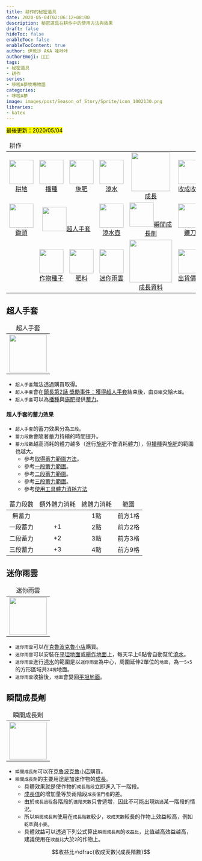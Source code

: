 ```yaml
---
title: 耕作的秘密道具
date: 2020-05-04T02:06:12+08:00
description: 秘密道具在耕作中的使用方法與效果
draft: false
hideToc: false
enableToc: false
enableTocContent: true
author: 伊琉沙 AKA 哇咔咔
authorEmoji: 👩🏿‍🚀
tags: 
- 秘密道具
- 耕作
series:
- 哆啦A夢牧場物語
categories:
- 哆啦A夢
image: images/post/Season_of_Story/Sprite/icon_1002130.png
libraries:
- katex
---
```

<mark>最後更新：2020/05/04</mark>

<table>
    <thead>
        <tr>
            <td colspan="10">耕作</td>        
        </tr>
    </thead>
    <tr>
        <td align="center"><a href="../doraemon-story-crop-part1"><img width="64px" src= "/images/post/Season_of_Story/Sprite/ground_90310000.png">耕地</a></td>
        <td align="center"><a href="../doraemon-story-crop-part2"><img width="64px" src= "/images/post/Season_of_Story/Sprite/ground_90310010.png">播種</a></td>
        <td align="center"><a href="../doraemon-story-crop-part3"><img width="64px" src= "/images/post/Season_of_Story/Sprite/ground_90310020.png">施肥</a></td>
        <td align="center"><a href="../doraemon-story-crop-part4"><img width="64px" src= "/images/post/Season_of_Story/Sprite/ground_90310021.png">澆水</a></td>        
        <td align="center"><a href="../doraemon-story-crop-part5"><img width="103px" src= "/images/post/Season_of_Story/Sprite/Crop_90120602.png">成長</a></td>
        <td align="center"><a href="../doraemon-story-crop-part6"><img width="64px" src= "/images/post/Season_of_Story/Sprite/icon_1001030.png">收成收割</a></td>
        <td align="center"><a href="../#溫室種植"><img width="64px" src= "/images/post/Season_of_Story/Texture2D/tex_bg_1230_020.png">溫室種植</a></td>
    </tr>
    <tr>
        <td align="center"><a href="../doraemon-story-tool-hoe"><img width="64px" src= "/images/post/Season_of_Story/Sprite/icon_1001005.png">鋤頭</a></td>
        <td align="center" colspan="2"><a href="../doraemon-story-secret-gadget-farming/#超人手套"><img width="64px" src= "/images/post/Season_of_Story/Sprite/icon_1002130.png">超人手套</a></td>
        <td align="center"><a href="../doraemon-story-tool-watering-can"><img width="64px" src= "/images/post/Season_of_Story/Sprite/icon_1001025.png">澆水壺</a></td>
        <td align="center"><a href="../doraemon-story-secret-gadget-farming/#瞬間成長劑"><img width="64px" src= "/images/post/Season_of_Story/Sprite/icon_1104080.png">瞬間成長劑</a></td>
        <td align="center"><a href="../doraemon-story-tool-scythe"><img width="64px" src= "/images/post/Season_of_Story/Sprite/icon_1001035.png">鐮刀</a></td>
        <td align="center"><a href="../doraemon-story-secret-gadget-farming/#季節罐頭"><img width="64px" src= "/images/post/Season_of_Story/Sprite/icon_1104000.png">季節罐頭</a></td>
    </tr>
    <tr>
        <td></td>
        <td align="center"><a href="../doraemon-story-shop-20700-knick-knacks-general-store/#作物種子"><img width="64px" src= "/images/post/Season_of_Story/Sprite/icon_2000501.png">作物種子</a></td>
        <td align="center"><a href="../doraemon-story-shop-20700-knick-knacks-general-store/#肥料"><img width="64px" src= "/images/post/Season_of_Story/Sprite/icon_1103001.png">肥料</a></td>
        <td align="center"><a href="../doraemon-story-secret-gadget-farming/#迷你雨雲"><img width="64px" src= "/images/post/Season_of_Story/Sprite/icon_7063010.png">迷你雨雲</a></td>
        <td align="center"><a href="../doraemon-story-crop-grow"><img width="113px" src= "/images/post/Season_of_Story/Sprite/Crop_90110405.png">成長資料</a></td>
        <td align="center"><a href="../doraemon-story-shipping-prices-crops"><img width="64px" src= "/images/post/Season_of_Story/Sprite/icon_3000205.png">出貨價格</a></td>
        <td></td>
    </tr>
</table>

## 超人手套
<table>
    <thead>
        <tr>
            <td align="center">超人手套</td>
        </tr>
    </thead>
    <tr>
        <td align="center"><img width="100px" src= "/images/post/Season_of_Story/Sprite/icon_1002130.png"></td>
    </tr>
</table>

+ `超人手套`無法透過購買取得。
+ `超人手套`會在[鎮長第2話 獎勵事件：獲得超人手套](../doraemon-story-09/#獲得超人手套)結束後，由`亞緬`交給`大雄`。
+ `超人手套`可以為[播種](../doraemon-story-crop-part2)與[施肥](../doraemon-story-crop-part3)提供[蓄力](../doraemon-story-secret-gadget-farming/#超人手套的蓄力效果)。

#### 超人手套的蓄力效果
+ `超人手套`的蓄力效果分為`三段`。
+ `蓄力段數`會隨著蓄力持續的時間提升。
+ `蓄力段數`越高消耗的體力越多（進行[施肥](../doraemon-story-crop-part3)不會消耗體力），但[播種](../doraemon-story-crop-part2)與[施肥](../doraemon-story-crop-part3)的範圍也越大。
    + 參考[取得蓄力範圍方法](../doraemon-story-mod-ground/#取得蓄力範圍方法)。
    + 參考[一段蓄力範圍](../doraemon-story-mod-ground/#一段蓄力範圍)。
    + 參考[二段蓄力範圍](../doraemon-story-mod-ground/#二段蓄力範圍)。
    + 參考[三段蓄力範圍](../doraemon-story-mod-ground/#三段蓄力範圍)。
    + 參考[使用工具體力消耗方法](../doraemon-story-mod-ground/#使用工具體力消耗方法)

<table>
    <thead>
        <tr>
            <td align="center">蓄力段數</td>            
            <td align="center">額外體力消耗</td>
            <td align="center">總體力消耗</td>
            <td align="center">範圍</td>
        </tr>
    </thead>
    <tr>
        <td align="center">無蓄力</td>
        <td align="center"></td>
        <td align="center">1點</td>
        <td align="center">前方1格</td>
    </tr>
    <tr>
        <td align="center">一段蓄力</td>
        <td align="center">+1</td>
        <td align="center">2點</td>
        <td align="center">前方2格</td>
    </tr>
    <tr>
        <td align="center">二段蓄力</td>
        <td align="center">+2</td>
        <td align="center">3點</td>
        <td align="center">前方3格</td>
    </tr>
    <tr>
        <td align="center">三段蓄力</td>
        <td align="center">+3</td>
        <td align="center">4點</td>
        <td align="center">前方9格</td>
    </tr>
</table>

## 迷你雨雲
<table>
    <thead>
        <tr>
            <td align="center">迷你雨雲</td>
        </tr>
    </thead>
    <tr>
        <td align="center"><img width="100px" src= "/images/post/Season_of_Story/Sprite/icon_7063010.png"></td>
    </tr>
</table>

+ `迷你雨雲`可以在[克魯波克魯小店](../doraemon-story-shop-21400-koropokkur-shop/#秘密道具)購買。
+ `迷你雨雲`可以安裝在[平坦地面](../doraemon-story-mod-ground/#地面界面)或[耕作地面](../doraemon-story-mod-ground/#耕作地面)上，每天早上6點會自動幫忙[澆水](../doraemon-story-crop-part4/#澆水)。
+ `迷你雨雲`進行[澆水](../doraemon-story-crop-part4/#澆水)的範圍是以`迷你雨雲`為中心，周圍延伸2單位的`地面`，為一`5×5`的方形區域共`24塊`地面。
+ `迷你雨雲`收拾後，`地面`會變回[平坦地面](../doraemon-story-mod-ground/#地面界面)。

## 瞬間成長劑
<table>
    <thead>
        <tr>
            <td align="center">瞬間成長劑</td>
        </tr>
    </thead>
    <tr>
        <td align="center"><img width="100px" src= "/images/post/Season_of_Story/Sprite/icon_1104080.png"></td>
    </tr>
</table>

+ `瞬間成長劑`可以在[克魯波克魯小店](../doraemon-story-shop-21400-koropokkur-shop/#秘密道具)購買。
+ `瞬間成長劑`的主要用途是加速作物的[成長](../doraemon-story-crop-part5)。
    + 具體效果就是使作物的`成長階段`立即進入下一階段。
    + [成長值](../doraemon-story-mod-crop/#成長值)的增加量等於兩階段`成長值門檻`的差。
    + 由於`成長過程`各階段的`進階天數`只會遞增，因此不可能出現`跳過`某一階段的情況。
    + 所以`瞬間成長劑`使用在`成長階數`較少，`收成天數`較長的作物上效益較高，例如`乾草`與`小麥`。
    + 具體效益可以透過下列公式算出`瞬間成長劑`的`收益比`，比值越高效益越高，建議使用在`收益比`大於`2`的作物上。

$$收益比=\dfrac{收成天數}{成長階數}$$